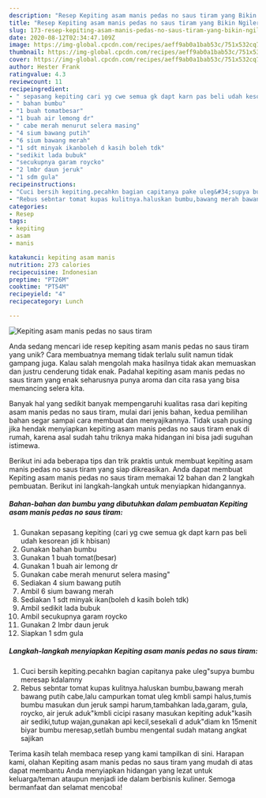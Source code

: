 ```yaml
---
description: "Resep Kepiting asam manis pedas no saus tiram yang Bikin Ngiler"
title: "Resep Kepiting asam manis pedas no saus tiram yang Bikin Ngiler"
slug: 173-resep-kepiting-asam-manis-pedas-no-saus-tiram-yang-bikin-ngiler
date: 2020-08-12T02:34:47.109Z
image: https://img-global.cpcdn.com/recipes/aeff9ab0a1bab53c/751x532cq70/kepiting-asam-manis-pedas-no-saus-tiram-foto-resep-utama.jpg
thumbnail: https://img-global.cpcdn.com/recipes/aeff9ab0a1bab53c/751x532cq70/kepiting-asam-manis-pedas-no-saus-tiram-foto-resep-utama.jpg
cover: https://img-global.cpcdn.com/recipes/aeff9ab0a1bab53c/751x532cq70/kepiting-asam-manis-pedas-no-saus-tiram-foto-resep-utama.jpg
author: Hester Frank
ratingvalue: 4.3
reviewcount: 11
recipeingredient:
- " sepasang kepiting cari yg cwe semua gk dapt karn pas beli udah kesorean jdi k hbisan"
- " bahan bumbu"
- "1 buah tomatbesar"
- "1 buah air lemong dr"
- " cabe merah menurut selera masing"
- "4 sium bawang putih"
- "6 sium bawang merah"
- "1 sdt minyak ikanboleh d kasih boleh tdk"
- "sedikit lada bubuk"
- "secukupnya garam roycko"
- "2 lmbr daun jeruk"
- "1 sdm gula"
recipeinstructions:
- "Cuci bersih kepiting.pecahkn bagian capitanya pake uleg&#34;supya bumbu meresap kdalamny"
- "Rebus sebntar tomat kupas kulitnya.haluskan bumbu,bawang merah bawang putih cabe,lalu campurkan tomat uleg kmbli sampi halus,tumis bumbu masukan dun jeruk sampi harum,tambahkan lada,garam, gula, roycko, air jeruk aduk&#34;kmbli cicipi rasany masukan kepiting aduk&#34;kasih air sediki,tutup wajan,gunakan api kecil,sesekali d aduk&#34;diam kn 15menit biyar bumbu meresap,setlah bumbu mengental sudah matang angkat sajikan"
categories:
- Resep
tags:
- kepiting
- asam
- manis

katakunci: kepiting asam manis 
nutrition: 273 calories
recipecuisine: Indonesian
preptime: "PT26M"
cooktime: "PT54M"
recipeyield: "4"
recipecategory: Lunch

---
```



![Kepiting asam manis pedas no saus tiram](https://img-global.cpcdn.com/recipes/aeff9ab0a1bab53c/751x532cq70/kepiting-asam-manis-pedas-no-saus-tiram-foto-resep-utama.jpg)

Anda sedang mencari ide resep kepiting asam manis pedas no saus tiram yang unik? Cara membuatnya memang tidak terlalu sulit namun tidak gampang juga. Kalau salah mengolah maka hasilnya tidak akan memuaskan dan justru cenderung tidak enak. Padahal kepiting asam manis pedas no saus tiram yang enak seharusnya punya aroma dan cita rasa yang bisa memancing selera kita.



Banyak hal yang sedikit banyak mempengaruhi kualitas rasa dari kepiting asam manis pedas no saus tiram, mulai dari jenis bahan, kedua pemilihan bahan segar sampai cara membuat dan menyajikannya. Tidak usah pusing jika hendak menyiapkan kepiting asam manis pedas no saus tiram enak di rumah, karena asal sudah tahu triknya maka hidangan ini bisa jadi suguhan istimewa.


Berikut ini ada beberapa tips dan trik praktis untuk membuat kepiting asam manis pedas no saus tiram yang siap dikreasikan. Anda dapat membuat Kepiting asam manis pedas no saus tiram memakai 12 bahan dan 2 langkah pembuatan. Berikut ini langkah-langkah untuk menyiapkan hidangannya.

<!--inarticleads1-->

##### Bahan-bahan dan bumbu yang dibutuhkan dalam pembuatan Kepiting asam manis pedas no saus tiram:

1. Gunakan  sepasang kepiting (cari yg cwe semua gk dapt karn pas beli udah kesorean jdi k hbisan)
1. Gunakan  bahan bumbu
1. Gunakan 1 buah tomat(besar)
1. Gunakan 1 buah air lemong dr
1. Gunakan  cabe merah menurut selera masing&#34;
1. Sediakan 4 sium bawang putih
1. Ambil 6 sium bawang merah
1. Sediakan 1 sdt minyak ikan(boleh d kasih boleh tdk)
1. Ambil sedikit lada bubuk
1. Ambil secukupnya garam roycko
1. Gunakan 2 lmbr daun jeruk
1. Siapkan 1 sdm gula




<!--inarticleads2-->

##### Langkah-langkah menyiapkan Kepiting asam manis pedas no saus tiram:

1. Cuci bersih kepiting.pecahkn bagian capitanya pake uleg&#34;supya bumbu meresap kdalamny
1. Rebus sebntar tomat kupas kulitnya.haluskan bumbu,bawang merah bawang putih cabe,lalu campurkan tomat uleg kmbli sampi halus,tumis bumbu masukan dun jeruk sampi harum,tambahkan lada,garam, gula, roycko, air jeruk aduk&#34;kmbli cicipi rasany masukan kepiting aduk&#34;kasih air sediki,tutup wajan,gunakan api kecil,sesekali d aduk&#34;diam kn 15menit biyar bumbu meresap,setlah bumbu mengental sudah matang angkat sajikan




Terima kasih telah membaca resep yang kami tampilkan di sini. Harapan kami, olahan Kepiting asam manis pedas no saus tiram yang mudah di atas dapat membantu Anda menyiapkan hidangan yang lezat untuk keluarga/teman ataupun menjadi ide dalam berbisnis kuliner. Semoga bermanfaat dan selamat mencoba!
